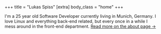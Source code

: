 +++
title = "Lukas Spiss"
[extra]
body_class = "home"
+++

I'm a 25 year old Software Developer currently living in Munich, Germany.
I love Linux and everything back-end related, but every once in a while I mess around in the front-end department.    [Read more on the about page →](@/about.md)